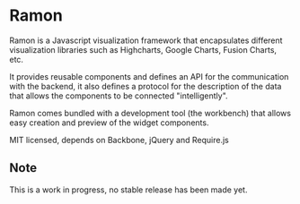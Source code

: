 # Ramon

Ramon is a Javascript visualization framework that encapsulates different visualization libraries such as Highcharts, Google Charts, Fusion Charts, etc.

It provides reusable components and defines an API for the communication with the backend, it also defines a protocol for the description of the data that allows the components to be connected "intelligently".

Ramon comes bundled with a development tool (the workbench) that allows easy creation and preview of the widget components.

MIT licensed, depends on Backbone, jQuery and Require.js

## Note

This is a work in progress, no stable release has been made yet.

